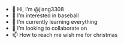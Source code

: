 - 👋 Hi, I’m @jiang3308
- 👀 I’m interested in baseball
- 🌱 I’m currently learning everything
- 💞️ I’m looking to collaborate on 
- 📫 How to reach me wish me for christmas

<!---
jiang3308/jiang3308 is a ✨ special ✨ repository because its `README.md` (this file) appears on your GitHub profile.
You can click the Preview link to take a look at your changes.
--->
